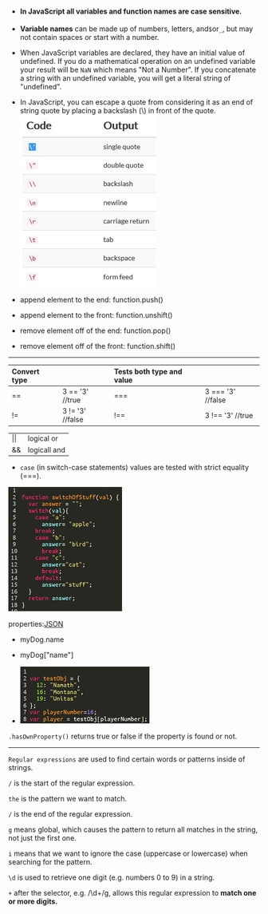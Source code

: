 * #### In JavaScript all variables and function names are case sensitive.
* **Variable names** can be made up of numbers, letters, and`$`or`_`, but may not contain spaces or start with a number.

* When JavaScript variables are declared, they have an initial value of undefined. If you do a mathematical operation on an undefined variable your result will be `NaN` which means "Not a Number". If you concatenate a string with an undefined variable, you will get a literal string of "undefined".

* In JavaScript, you can escape a quote from considering it as an end of string quote by placing a backslash \(\\) in front of the quote.                                                                                                                                            ![](/assets/无标题.jpg)

* append element to the end: function.push\(\)

* append element to the front: function.unshift\(\)

* remove element off of the end: function.pop\(\)

* remove element off of the front: function.shift\(\)

---

| Convert type |  | Tests both type and value |  |
| :--- | :--- | :--- | :--- |
| == | 3 == '3' //true | === | 3 === '3' //false |
| != | 3 != '3' //false | !== | 3 !== '3' //true |

|  |  |
| :--- | :--- |
| \|\| | logical or |
| && | logicall and |

* `case` \(in switch-case statements\) values are tested with strict equality \(===\).

![](/assets/switch-case.png)

properties:[JSON](http://www.json.org/)

* myDog.name

* myDog\["name"\]

* ![](/assets/properties.png)

`.hasOwnProperty()` returns true or false if the property is found or not.

---

`Regular expressions`  are used to find certain words or patterns inside of strings.

`/` is the start of the regular expression.

`the` is the pattern we want to match.

`/` is the end of the regular expression.

`g` means global, which causes the pattern to return all matches in the string, not just the first one.

`i` means that we want to ignore the case \(uppercase or lowercase\) when searching for the pattern.

`\d`  is used to retrieve one digit \(e.g. numbers 0 to 9\) in a string.

`+` after the selector, e.g. /\d+/g, allows this regular expression to **match one or more digits.**

